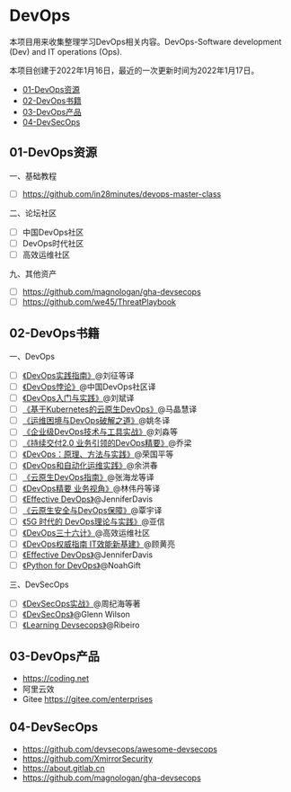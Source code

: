 # DevOps

本项目用来收集整理学习DevOps相关内容。DevOps-Software development (Dev) and IT operations (Ops).

本项目创建于2022年1月16日，最近的一次更新时间为2022年1月17日。

- [01-DevOps资源]()
- [02-DevOps书籍]()
- [03-DevOps产品]()
- [04-DevSecOps]()

## 01-DevOps资源

一、基础教程
- [ ] https://github.com/in28minutes/devops-master-class

二、论坛社区
- [ ] 中国DevOps社区
- [ ] DevOps时代社区
- [ ] 高效运维社区

九、其他资产
- [ ] https://github.com/magnologan/gha-devsecops
- [ ] https://github.com/we45/ThreatPlaybook

## 02-DevOps书籍

一、DevOps
- [ ] [《DevOps实践指南》](https://item.jd.com/12350780.html)@刘征等译
- [ ] [《DevOps悖论》](https://item.jd.com/12350780.html)@中国DevOps社区译
- [ ] [《DevOps入门与实践》](https://item.jd.com/52567206446.html)@刘斌译
- [ ] [《基于Kubernetes的云原生DevOps》](https://item.jd.com/10035339314098.html)@马晶慧译
- [ ] [《运维困境与DevOps破解之道》](https://item.jd.com/10042105806864.html)@姚冬译
- [ ] [《企业级DevOps技术与工具实战》](https://item.jd.com/12626483.html)@刘淼等
- [ ] [《持续交付2.0 业务引领的DevOps精要》](https://item.jd.com/12512514.html)@乔梁
- [ ] [《DevOps：原理、方法与实践》](https://item.jd.com/12219949.html)@荣国平等
- [ ] [《DevOps和自动化运维实践》](https://item.jd.com/12473008.html)@余洪春
- [ ] [《云原生DevOps指南》](https://item.jd.com/13376294.html)@张海龙等译
- [ ] [《DevOps精要 业务视角》](https://item.jd.com/69712536595.html)@林伟丹等译
- [ ] [《Effective DevOps》](https://item.jd.com/26651654880.html)@JenniferDavis
- [ ] [《云原生安全与DevOps保障》](https://item.jd.com/69413307408.html)@覃宇译
- [ ] [《5G 时代的 DevOps理论与实践》](https://item.jd.com/13004613.html)@亚信
- [ ] [《DevOps三十六计》](https://item.jd.com/12334716.html)@高效运维社区
- [ ] [《DevOps权威指南 IT效能新基建》](https://item.jd.com/13049179.html)@顾黄亮
- [ ] [《Effective DevOps》](https://item.jd.com/26651654880.html)@JenniferDavis
- [ ] [《Python for DevOps》](https://item.jd.com/13207328.html)@NoahGift

三、DevSecOps
- [ ] [《DevSecOps实战》](https://item.jd.com/10041556084739.html)@周纪海等著
- [ ] [《DevSecOps》](https://item.jd.com/10028188284125.html)@Glenn Wilson
- [ ] [《Learning Devsecops》](https://item.jd.com/10040874594859.html)@Ribeiro

## 03-DevOps产品

- https://coding.net
- 阿里云效
- Gitee https://gitee.com/enterprises

## 04-DevSecOps

- https://github.com/devsecops/awesome-devsecops
- https://github.com/XmirrorSecurity
- https://about.gitlab.cn
- https://github.com/magnologan/gha-devsecops